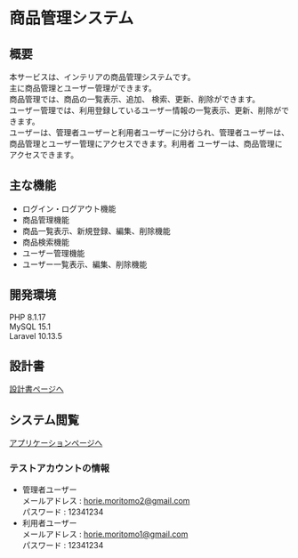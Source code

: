 # 商品管理システム

## 概要
本サービスは、インテリアの商品管理システムです。  
主に商品管理とユーザー管理ができます。  
商品管理では、商品の一覧表示、追加、
検索、更新、削除ができます。  
ユーザー管理では、利用登録しているユーザー情報の一覧表示、更新、削除ができます。  
ユーザーは、管理者ユーザーと利用者ユーザーに分けられ、管理者ユーザーは、商品管理とユーザー管理にアクセスできます。利用者
ユーザーは、商品管理にアクセスできます。

## 主な機能
- ログイン・ログアウト機能
- 商品管理機能
- 商品一覧表示、新規登録、編集、削除機能
- 商品検索機能
- ユーザー管理機能
- ユーザー一覧表示、編集、削除機能

## 開発環境
PHP 8.1.17  
MySQL 15.1  
Laravel 10.13.5

## 設計書
[設計書ページへ](https://drive.google.com/drive/folders/1K-vhYSUCS6ep1XbrmpuoCLqWbMYt8nmz)

## システム閲覧
[アプリケーションページへ](https://horie-moritomo-item-management-d3903c30a804.herokuapp.com/login)

### テストアカウントの情報

- 管理者ユーザー  
メールアドレス : horie.moritomo2@gmail.com  
パスワード : 12341234
- 利用者ユーザー  
メールアドレス : horie.moritomo1@gmail.com  
パスワード : 12341234

